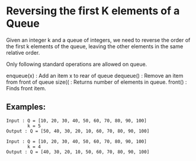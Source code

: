 # Reversing the first K elements of a Queue

Given an integer k and a queue of integers, we need to reverse the order of the first k elements of the queue, leaving the other elements in the same relative order.

Only following standard operations are allowed on queue.

enqueue(x) : Add an item x to rear of queue
dequeue() : Remove an item from front of queue
size(( : Returns number of elements in queue.
front() : Finds front item.

## Examples:

```
Input : Q = [10, 20, 30, 40, 50, 60, 70, 80, 90, 100]
        k = 5
Output : Q = [50, 40, 30, 20, 10, 60, 70, 80, 90, 100]

Input : Q = [10, 20, 30, 40, 50, 60, 70, 80, 90, 100]
        k = 4
Output : Q = [40, 30, 20, 10, 50, 60, 70, 80, 90, 100]
```
